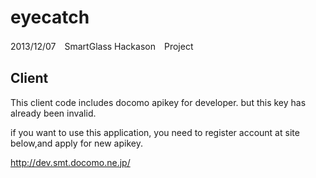 eyecatch
========

2013/12/07　SmartGlass Hackason　Project







Client
-------------------

This client code includes docomo apikey for developer.
but this key has already been invalid.

if you want to use this application,
you need to register account at site below,and apply for new apikey.

http://dev.smt.docomo.ne.jp/



